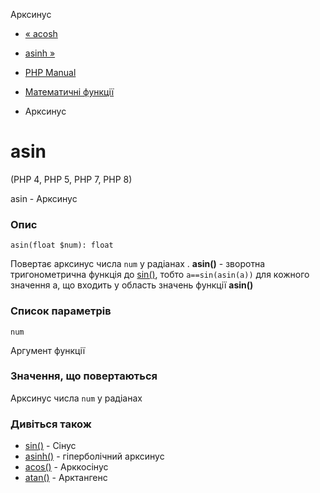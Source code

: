 Арксинус

-   [« acosh](function.acosh.html)
    
-   [asinh »](function.asinh.html)
    
-   [PHP Manual](index.html)
    
-   [Математичні функції](ref.math.html)
    
-   Арксинус
    

# asin

(PHP 4, PHP 5, PHP 7, PHP 8)

asin - Арксинус

### Опис

```methodsynopsis
asin(float $num): float
```

Повертає арксинус числа `num` у радіанах . **asin()** - зворотна тригонометрична функція до [sin()](function.sin.html), тобто `a==sin(asin(a))` для кожного значення a, що входить у область значень функції **asin()**

### Список параметрів

`num`

Аргумент функції

### Значення, що повертаються

Арксинус числа `num` у радіанах

### Дивіться також

-   [sin()](function.sin.html) - Сінус
-   [asinh()](function.asinh.html) - гіперболічний арксинус
-   [acos()](function.acos.html) - Арккосінус
-   [atan()](function.atan.html) - Арктангенс